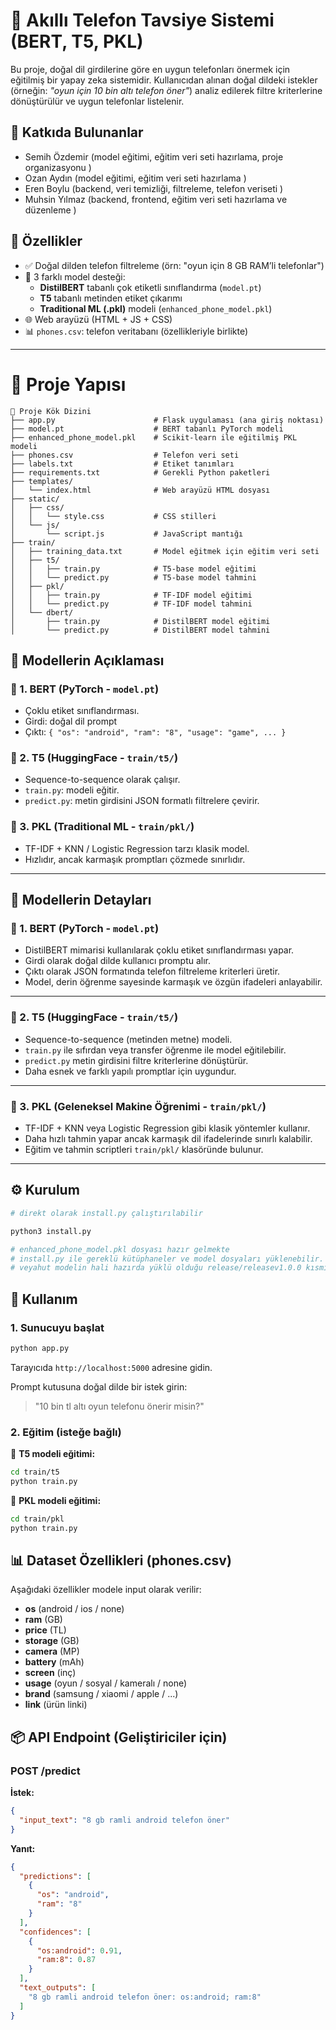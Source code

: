 # 📱 Akıllı Telefon Tavsiye Sistemi (BERT, T5, PKL)

Bu proje, doğal dil girdilerine göre en uygun telefonları önermek için eğitilmiş bir yapay zeka sistemidir. Kullanıcıdan alınan doğal dildeki istekler (örneğin: _"oyun için 10 bin altı telefon öner"_) analiz edilerek filtre kriterlerine dönüştürülür ve uygun telefonlar listelenir.

## 👥 Katkıda Bulunanlar

- Semih Özdemir 	(model eğitimi, eğitim veri seti hazırlama, proje organizasyonu )
- Ozan Aydın 		  (model eğitimi, eğitim veri seti hazırlama )
- Eren Boylu 		  (backend, veri temizliği, filtreleme, telefon veriseti )
- Muhsin Yılmaz 	(backend, frontend, eğitim veri seti hazırlama ve düzenleme )


## 🚀 Özellikler

- ✅ Doğal dilden telefon filtreleme (örn: "oyun için 8 GB RAM’li telefonlar")
- 🤖 3 farklı model desteği:
  - **DistilBERT** tabanlı çok etiketli sınıflandırma (`model.pt`)
  - **T5** tabanlı metinden etiket çıkarımı
  - **Traditional ML (.pkl)** modeli (`enhanced_phone_model.pkl`)
- 🌐 Web arayüzü (HTML + JS + CSS)
- 📊 `phones.csv`: telefon veritabanı (özellikleriyle birlikte)

---

# 📁 Proje Yapısı

```
📁 Proje Kök Dizini
├── app.py                      # Flask uygulaması (ana giriş noktası)
├── model.pt                    # BERT tabanlı PyTorch modeli
├── enhanced_phone_model.pkl    # Scikit-learn ile eğitilmiş PKL modeli
├── phones.csv                  # Telefon veri seti
├── labels.txt                  # Etiket tanımları
├── requirements.txt            # Gerekli Python paketleri
├── templates/
│   └── index.html              # Web arayüzü HTML dosyası
├── static/
│   ├── css/
│   │   └── style.css           # CSS stilleri
│   └── js/
│       └── script.js           # JavaScript mantığı
├── train/
│   ├── training_data.txt       # Model eğitmek için eğitim veri seti
│   ├── t5/
│   │   ├── train.py            # T5-base model eğitimi
│   │   └── predict.py          # T5-base model tahmini
│   ├── pkl/
│   │   ├── train.py            # TF-IDF model eğitimi
│   │   └── predict.py          # TF-IDF model tahmini
│   └── dbert/
│       ├── train.py            # DistilBERT model eğitimi
│       └── predict.py          # DistilBERT model tahmini

```

## 🧠 Modellerin Açıklaması

### 🔹 1. BERT (PyTorch - `model.pt`)
- Çoklu etiket sınıflandırması.
- Girdi: doğal dil prompt
- Çıktı: `{ "os": "android", "ram": "8", "usage": "game", ... }`

### 🔹 2. T5 (HuggingFace - `train/t5/`)
- Sequence-to-sequence olarak çalışır.
- `train.py`: modeli eğitir.
- `predict.py`: metin girdisini JSON formatlı filtrelere çevirir.

### 🔹 3. PKL (Traditional ML - `train/pkl/`)
- TF-IDF + KNN / Logistic Regression tarzı klasik model.
- Hızlıdır, ancak karmaşık promptları çözmede sınırlıdır.

---

## 🧠 Modellerin Detayları

### 🔹 1. BERT (PyTorch - `model.pt`)

- DistilBERT mimarisi kullanılarak çoklu etiket sınıflandırması yapar.  
- Girdi olarak doğal dilde kullanıcı promptu alır.  
- Çıktı olarak JSON formatında telefon filtreleme kriterleri üretir.  
- Model, derin öğrenme sayesinde karmaşık ve özgün ifadeleri anlayabilir.

---

### 🔹 2. T5 (HuggingFace - `train/t5/`)

- Sequence-to-sequence (metinden metne) modeli.  
- `train.py` ile sıfırdan veya transfer öğrenme ile model eğitilebilir.  
- `predict.py` metin girdisini filtre kriterlerine dönüştürür.  
- Daha esnek ve farklı yapılı promptlar için uygundur.

---

### 🔹 3. PKL (Geleneksel Makine Öğrenimi - `train/pkl/`)

- TF-IDF + KNN veya Logistic Regression gibi klasik yöntemler kullanır.  
- Daha hızlı tahmin yapar ancak karmaşık dil ifadelerinde sınırlı kalabilir.  
- Eğitim ve tahmin scriptleri `train/pkl/` klasöründe bulunur.

---


## ⚙️ Kurulum

```bash
# direkt olarak install.py çalıştırılabilir

python3 install.py

# enhanced_phone_model.pkl dosyası hazır gelmekte
# install.py ile gereklü kütüphaneler ve model dosyaları yüklenebilir.
# veyahut modelin hali hazırda yüklü olduğu release/releasev1.0.0 kısmından release hali yüklenebilir.

```

## 🚀 Kullanım

### 1. Sunucuyu başlat

```bash
python app.py
```

Tarayıcıda `http://localhost:5000` adresine gidin.

Prompt kutusuna doğal dilde bir istek girin:

> "10 bin tl altı oyun telefonu önerir misin?"

### 2. Eğitim (isteğe bağlı)

🔹 **T5 modeli eğitimi:**
```bash
cd train/t5
python train.py
```

🔹 **PKL modeli eğitimi:**
```bash
cd train/pkl
python train.py
```

## 📊 Dataset Özellikleri (phones.csv)

Aşağıdaki özellikler modele input olarak verilir:

- **os** (android / ios / none)
- **ram** (GB)
- **price** (TL)
- **storage** (GB)
- **camera** (MP)
- **battery** (mAh)
- **screen** (inç)
- **usage** (oyun / sosyal / kameralı / none)
- **brand** (samsung / xiaomi / apple / ...)
- **link** (ürün linki)

## 📦 API Endpoint (Geliştiriciler için)

### POST /predict

**İstek:**
```json
{
  "input_text": "8 gb ramli android telefon öner"
}
```

**Yanıt:**
```json
{
  "predictions": [
    {
      "os": "android",
      "ram": "8"
    }
  ],
  "confidences": [
    {
      "os:android": 0.91,
      "ram:8": 0.87
    }
  ],
  "text_outputs": [
    "8 gb ramli android telefon öner: os:android; ram:8"
  ]
}
```


